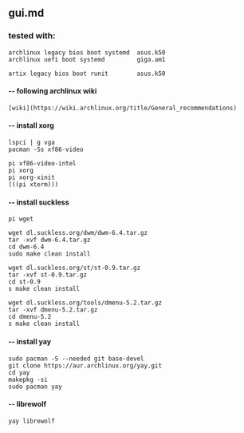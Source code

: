 ## gui.md

### tested with:
    
    archlinux legacy bios boot systemd  asus.k50
    archlinux uefi boot systemd         giga.am1

    artix legacy bios boot runit        asus.k50



#### -- following archlinux wiki

    [wiki](https://wiki.archlinux.org/title/General_recommendations)



#### -- install xorg

    lspci | g vga
    pacman -Ss xf86-video

    pi xf86-video-intel
    pi xorg
    pi xorg-xinit
    (((pi xterm)))



#### -- install suckless

    pi wget

    wget dl.suckless.org/dwm/dwm-6.4.tar.gz
    tar -xvf dwm-6.4.tar.gz
    cd dwm-6.4
    sudo make clean install

    wget dl.suckless.org/st/st-0.9.tar.gz
    tar -xvf st-0.9.tar.gz
    cd st-0.9
    s make clean install

    wget dl.suckless.org/tools/dmenu-5.2.tar.gz
    tar -xvf dmenu-5.2.tar.gz
    cd dmenu-5.2
    s make clean install



#### -- install yay

    sudo pacman -S --needed git base-devel
    git clone https://aur.archlinux.org/yay.git
    cd yay
    makepkg -si
    sudo pacman yay



#### -- librewolf

    yay librewolf

